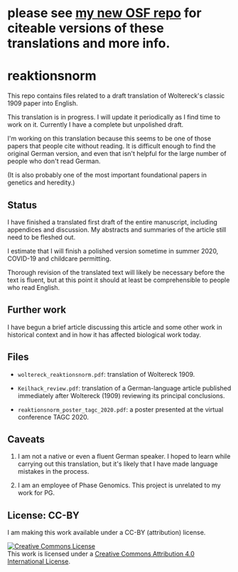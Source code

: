 # please see [my new OSF repo](https://osf.io/63xmr/) for citeable versions of these translations and more info.

# reaktionsnorm

This repo contains files related to a draft translation of Woltereck's classic 1909 paper into English. 

This translation is in progress. I will update it periodically as I find time to work on it. Currently I have a complete but unpolished draft. 

I'm working on this translation because this seems to be one of those papers that people cite without reading. It is difficult enough to find the original German version, and even that isn't helpful for the large number of people who don't read German.

(It is also probably one of the most important foundational papers in genetics and heredity.)

## Status
I have finished a translated first draft of the entire manuscript, including appendices and discussion. My abstracts and summaries of the article still need to be fleshed out. 

I estimate that I will finish a polished version sometime in summer 2020, COVID-19 and childcare permitting.

Thorough revision of the translated text will likely be necessary before the text is fluent, but at this point it should at least be comprehensible to people who read English.

## Further work
I have begun a brief article discussing this article and some other work in historical context and in how it has affected biological work today.

## Files

* `woltereck_reaktionsnorm.pdf`: translation of Woltereck 1909.

* `Keilhack_review.pdf`: translation of a German-language article published immediately after Woltereck (1909) reviewing its principal conclusions.

* `reaktionsnorm_poster_tagc_2020.pdf`: a poster presented at the virtual conference TAGC 2020.

## Caveats

1. I am not a native or even a fluent German speaker. I hoped to learn while carrying out this translation, but it's likely that I have made language mistakes in the process.

2. I am an employee of Phase Genomics. This project is unrelated to my work for PG.

## License: CC-BY
I am making this work available under a CC-BY (attribution) license.

<a rel="license" href="http://creativecommons.org/licenses/by/4.0/"><img alt="Creative Commons License" style="border-width:0" src="https://i.creativecommons.org/l/by/4.0/88x31.png" /></a><br />This work is licensed under a <a rel="license" href="http://creativecommons.org/licenses/by/4.0/">Creative Commons Attribution 4.0 International License</a>.
